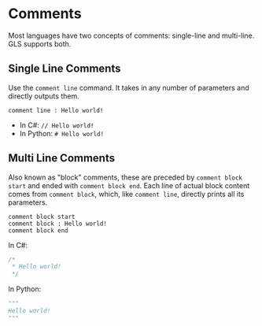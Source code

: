 # Comments

Most languages have two concepts of comments: single-line and multi-line.
GLS supports both.

## Single Line Comments

Use the `comment line` command.
It takes in any number of parameters and directly outputs them.

```gls
comment line : Hello world!
```

* In C#: `// Hello world!`
* In Python: `# Hello world!`

## Multi Line Comments

Also known as "block" comments, these are preceded by `comment block start` and ended with `comment block end`.
Each line of actual block content comes from `comment block`, which, like `comment line`, directly prints all its parameters.

```gls
comment block start
comment block : Hello world!
comment block end
```

In C#:

```csharp
/*
 * Hello world!
 */
```

In Python:

```python
"""
Hello world!
"""
```
